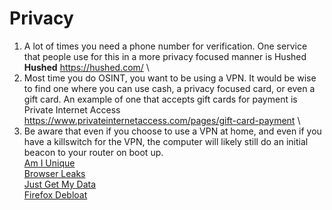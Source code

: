 # Privacy

1. A lot of times you need a phone number for verification. One service that people use for this in a more privacy focused manner is Hushed \
**Hushed** https://hushed.com/ \
2. Most time you do OSINT, you want to be using a VPN. It would be wise to find one where you can use cash, a privacy focused card, or even a gift card. An example of one that accepts gift cards for payment is Private Internet Access \
https://www.privateinternetaccess.com/pages/gift-card-payment \
3. Be aware that even if you choose to use a VPN at home, and even if you have a killswitch for the VPN, the computer will likely still do an initial beacon to your router on boot up. \
[Am I Unique](https://amiunique.org/) \
[Browser Leaks](https://browserleaks.com/) \
[Just Get My Data](https://justgetmydata.com/) \
[Firefox Debloat](https://github.com/amq/firefox-debloat) 
